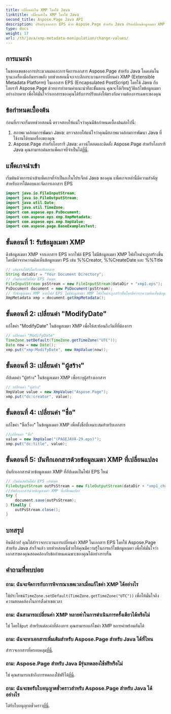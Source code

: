 ```yaml
---
title: เปลี่ยนค่าใน XMP โดยใช้ Java
linktitle: เปลี่ยนค่าใน XMP โดยใช้ Java
second_title: Aspose.Page Java API
description: ปรับปรุงเอกสาร EPS ด้วย Aspose.Page สำหรับ Java ปรับเปลี่ยนข้อมูลเมตา XMP ได้อย่างง่ายดายเพื่อเนื้อหาที่ได้รับการปรับแต่งและเป็นมืออาชีพ #การพัฒนาจาวา
type: docs
weight: 17
url: /th/java/xmp-metadata-manipulation/change-values/
---
```

## การแนะนำ
ในขอบเขตของการประมวลผลและการจัดการเอกสาร Aspose.Page สำหรับ Java โดดเด่นในฐานะเครื่องมืออันทรงพลัง บทช่วยสอนนี้จะเจาะลึกกระบวนการเปลี่ยนค่า XMP (Extensible Metadata Platform) ในเอกสาร EPS (Encapsulated PostScript) โดยใช้ Java กับไลบรารี Aspose.Page ด้วยการทำตามคำแนะนำทีละขั้นตอน คุณจะได้เรียนรู้วิธีแก้ไขข้อมูลเมตาอย่างง่ายดาย เพื่อให้มั่นใจว่าเอกสารของคุณได้รับการปรับแต่งให้ตรงกับความต้องการเฉพาะของคุณ
## ข้อกำหนดเบื้องต้น
ก่อนที่เราจะเริ่มบทช่วยสอนนี้ ตรวจสอบให้แน่ใจว่าคุณมีข้อกำหนดเบื้องต้นต่อไปนี้:
1. สภาพแวดล้อมการพัฒนา Java: ตรวจสอบให้แน่ใจว่าคุณมีสภาพแวดล้อมการพัฒนา Java ที่ใช้งานได้บนเครื่องของคุณ
2.  Aspose.Page สำหรับไลบรารี Java: ดาวน์โหลดและติดตั้ง Aspose.Page สำหรับไลบรารี Java คุณสามารถค้นหาแพ็คเกจที่จำเป็นได้[ที่นี่](https://releases.aspose.com/page/java/).
## แพ็คเกจนำเข้า
เริ่มต้นด้วยการนำเข้าแพ็คเกจที่จำเป็นลงในโปรเจ็กต์ Java ของคุณ แพ็คเกจเหล่านี้มีความสำคัญสำหรับการโต้ตอบและจัดการเอกสาร EPS
```java
import java.io.FileInputStream;
import java.io.FileOutputStream;
import java.util.Date;
import java.util.TimeZone;
import com.aspose.eps.PsDocument;
import com.aspose.eps.xmp.XmpMetadata;
import com.aspose.eps.xmp.XmpValue;
import com.aspose.page.BaseExamplesTest;
```
## ขั้นตอนที่ 1: รับข้อมูลเมตา XMP
ดึงข้อมูลเมตา XMP จากเอกสาร EPS หากไฟล์ EPS ไม่มีข้อมูลเมตา XMP ไฟล์ใหม่จะถูกสร้างขึ้นโดยมีค่าจากความคิดเห็นข้อมูลเมตา PS เช่น %%Creator, %%CreateDate และ %%Title
```java
// เส้นทางไปยังไดเร็กทอรีเอกสาร
String dataDir = "Your Document Directory";
// เริ่มต้นสตรีมไฟล์ EPS อินพุต
FileInputStream psStream = new FileInputStream(dataDir + "xmp1.eps");
PsDocument document = new PsDocument(psStream);
// รับข้อมูลเมตา XMP หากไฟล์ EPS ไม่มีข้อมูลเมตา XMP ไฟล์ใหม่จะถูกสร้างขึ้นโดยมีค่าจากความคิดเห็นข้อมูลเมตา PS
XmpMetadata xmp = document.getXmpMetadata();
```
## ขั้นตอนที่ 2: เปลี่ยนค่า "ModifyDate"
แก้ไขค่า "ModifyDate" ในข้อมูลเมตา XMP เพื่อให้สะท้อนถึงวันที่ที่ต้องการ
```java
// เปลี่ยนค่า "ModifyDate"
TimeZone.setDefault(TimeZone.getTimeZone("UTC"));
Date now = new Date();
xmp.put("xmp:ModifyDate", new XmpValue(now));
```
## ขั้นตอนที่ 3: เปลี่ยนค่า "ผู้สร้าง"
อัปเดตค่า "ผู้สร้าง" ในข้อมูลเมตา XMP เพื่อระบุผู้สร้างเอกสาร
```java
// เปลี่ยนค่า "ผู้สร้าง"
XmpValue value = new XmpValue("Aspose.Page");
xmp.put("dc:creator", value);
```
## ขั้นตอนที่ 4: เปลี่ยนค่า "ชื่อ"
แก้ไขค่า "ชื่อเรื่อง" ในข้อมูลเมตา XMP เพื่อตั้งชื่อที่เหมาะสมสำหรับเอกสาร
```java
//เปลี่ยนค่า "ชื่อ"
value = new XmpValue("(PAGEJAVA-29.eps)");
xmp.put("dc:title", value);
```
## ขั้นตอนที่ 5: บันทึกเอกสารด้วยข้อมูลเมตา XMP ที่เปลี่ยนแปลง
บันทึกเอกสารด้วยข้อมูลเมตา XMP ที่อัปเดตเป็นไฟล์ EPS ใหม่
```java
// เริ่มต้นสตรีมไฟล์ EPS เอาต์พุต
FileOutputStream outPsStream = new FileOutputStream(dataDir + "xmp1_changed.eps");
//บันทึกเอกสารด้วยข้อมูลเมตา XMP ที่เปลี่ยนแปลง
try {
    document.save(outPsStream);
} finally {
    outPsStream.close();
}
```
## บทสรุป
ยินดีด้วย! คุณได้สำรวจกระบวนการเปลี่ยนค่า XMP ในเอกสาร EPS โดยใช้ Aspose.Page สำหรับ Java สำเร็จแล้ว บทช่วยสอนนี้ช่วยให้คุณมีความรู้ในการแก้ไขข้อมูลเมตา เพื่อให้มั่นใจว่าเอกสารของคุณสอดคล้องกับข้อกำหนดเฉพาะของคุณได้อย่างราบรื่น
## คำถามที่พบบ่อย
### ถาม: ฉันจะจัดการกับการพิจารณาเขตเวลาเมื่อแก้ไขค่า XMP ได้อย่างไร
 ใช้ประโยชน์`TimeZone.setDefault(TimeZone.getTimeZone("UTC"))` เพื่อให้มั่นใจถึงความสอดคล้องในการตั้งค่าเขตเวลา
### ถาม: ฉันสามารถเปลี่ยนค่า XMP หลายค่าในการดำเนินการครั้งเดียวได้หรือไม่
 ใช่ โดยใช้`put` สำหรับแต่ละค่าที่ต้องการ คุณสามารถแก้ไขค่า XMP หลายค่าพร้อมกันได้
### ถาม: ฉันจะหาเอกสารเพิ่มเติมสำหรับ Aspose.Page สำหรับ Java ได้ที่ไหน
 สำรวจเอกสารที่ครอบคลุม[ที่นี่](https://reference.aspose.com/page/java/).
### ถาม: Aspose.Page สำหรับ Java มีรุ่นทดลองใช้ฟรีหรือไม่
 ใช่ คุณสามารถเข้าถึงการทดลองใช้ฟรีได้[ที่นี่](https://releases.aspose.com/).
### ถาม: ฉันจะขอรับใบอนุญาตชั่วคราวสำหรับ Aspose.Page สำหรับ Java ได้อย่างไร
 ได้รับใบอนุญาตชั่วคราว[ที่นี่](https://purchase.aspose.com/temporary-license/).